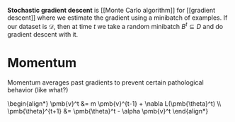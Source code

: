 **Stochastic gradient descent** is [[Monte Carlo algorithm]] for [[gradient descent]] where we estimate the gradient using a minibatch of examples. If our dataset is $\mathcal{D}$, then at time $t$ we take a random minibatch $B^t \subseteq D$ and do gradient descent with it.

# Momentum

Momentum averages past gradients to prevent certain pathological behavior (like what?)

\begin{align\*}
\pmb{v}^t &= m \pmb{v}^{t-1} + \nabla L(\pmb{\theta}^t) \\\\\
\pmb{\theta}^{t+1} &= \pmb{\theta}^t - \alpha \pmb{v}^t
\end{align\*}